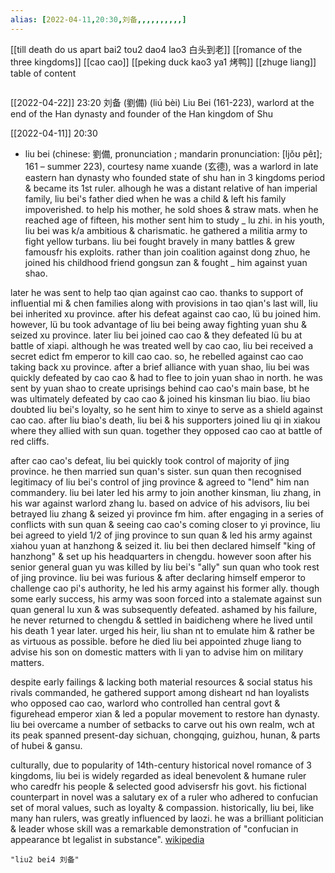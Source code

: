 ```yaml
---
alias: [2022-04-11,20:30,刘备,,,,,,,,,,]
---
```

[[till death do us apart bai2 tou2 dao4 lao3 白头到老]]
[[romance of the three kingdoms]] [[cao cao]] [[peking duck kao3 ya1 烤鸭]] [[zhuge liang]]
table of content
```toc
```

[[2022-04-22]] 23:20
刘备 (劉備) (liú bèi)
Liu Bei (161-223), warlord at the end of the Han dynasty and founder of the Han kingdom of Shu

[[2022-04-11]] 20:30
- liu bei (chinese: 劉備, pronunciation ; mandarin pronunciation: [ljǒʊ pêɪ]; 161 – summer 223), courtesy name xuande (玄德), was a warlord in late eastern han dynasty who founded state of shu han in 3 kingdoms period & became its 1st ruler. alhough he was a distant relative of han imperial family, liu bei's father died when he was a child & left his family impoverished. to help his mother, he sold shoes & straw mats. when he reached age of fifteen, his mother sent him to study _ lu zhi. in his youth, liu bei was k/a ambitious & charismatic. he gathered a militia army to fight yellow turbans. liu bei fought bravely in many battles & grew famousfr his exploits. rather than join coalition against dong zhuo, he joined his childhood friend gongsun zan & fought _ him against yuan shao.

later he was sent to help tao qian against cao cao. thanks to support of influential mi & chen families along with provisions in tao qian's last will, liu bei inherited xu province. after his defeat against cao cao, lü bu joined him. however, lü bu took advantage of liu bei being away fighting yuan shu & seized xu province. later liu bei joined cao cao & they defeated lü bu at battle of xiapi. although he was treated well by cao cao, liu bei received a secret edict fm emperor to kill cao cao. so, he rebelled against cao cao taking back xu province. after a brief alliance with yuan shao, liu bei was quickly defeated by cao cao & had to flee to join yuan shao in north. he was sent by yuan shao to create uprisings behind cao cao's main base, bt he was ultimately defeated by cao cao & joined his kinsman liu biao. liu biao doubted liu bei's loyalty, so he sent him to xinye to serve as a shield against cao cao. after liu biao's death, liu bei & his supporters joined liu qi in xiakou where they allied with sun quan. together they opposed cao cao at battle of red cliffs.

after cao cao's defeat, liu bei quickly took control of majority of jing province. he then married sun quan's sister. sun quan then recognised legitimacy of liu bei's control of jing province & agreed to "lend" him nan commandery. liu bei later led his army to join another kinsman, liu zhang, in his war against warlord zhang lu. based on advice of his advisors, liu bei betrayed liu zhang & seized yi province fm him. after engaging in a series of conflicts with sun quan & seeing cao cao's coming closer to yi province, liu bei agreed to yield 1/2 of jing province to sun quan & led his army against xiahou yuan at hanzhong & seized it. liu bei then declared himself "king of hanzhong" & set up his headquarters in chengdu. however soon after his senior general guan yu was killed by liu bei's "ally" sun quan who took rest of jing province. liu bei was furious & after declaring himself emperor to challenge cao pi's authority, he led his army against his former ally. though some early success, his army was soon forced into a stalemate against sun quan general lu xun & was subsequently defeated. ashamed by his failure, he never returned to chengdu & settled in baidicheng where he lived until his death 1 year later. urged his heir, liu shan nt to emulate him & rather be as virtuous as possible. before he died liu bei appointed zhuge liang to advise his son on domestic matters with li yan to advise him on military matters.

despite early failings & lacking both material resources & social status his rivals commanded, he gathered support among disheart nd han loyalists who opposed cao cao, warlord who controlled han central govt & figurehead emperor xian & led a popular movement to restore han dynasty. liu bei overcame a number of setbacks to carve out his own realm, wch at its peak spanned present-day sichuan, chongqing, guizhou, hunan, & parts of hubei & gansu.

culturally, due to popularity of 14th-century historical novel romance of 3 kingdoms, liu bei is widely regarded as ideal benevolent & humane ruler who caredfr his people & selected good advisersfr his govt. his fictional counterpart in novel was a salutary ex of a ruler who adhered to confucian set of moral values, such as loyalty & compassion. historically, liu bei, like many han rulers, was greatly influenced by laozi. he was a brilliant politician & leader whose skill was a remarkable demonstration of "confucian in appearance bt legalist in substance".
[wikipedia](https://en.wikipedia.org/wiki/liu%20bei)
```query 2022-04-22 23:21
"liu2 bei4 刘备"
```